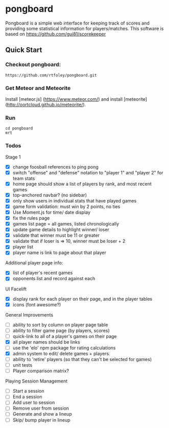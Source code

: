 # pongboard

Pongboard is a simple web interface for keeping track of scores and providing
some statistical information for players/matches.  This software is based on https://github.com/gui81/scorekeeper

## Quick Start

### Checkout pongboard:
    https://github.com/rtfoley/pongboard.git

### Get Meteor and Meteorite
Install [meteor.js] (https://www.meteor.com/) and install [meteorite] (http://oortcloud.github.io/meteorite/).

### Run
    cd pongboard
    mrt

### Todos
Stage 1
- [x] change foosball references to ping pong
- [x] switch "offense" and "defense" notation to "player 1" and "player 2" for team stats
- [x] home page should show a list of players by rank, and most recent games
- [x] top-anchored navbar? (no sidebar)
- [x] only show users in individual stats that have played games
- [x] game form validation: must win by 2 points, no ties
- [x] Use Moment.js for time/ date display
- [x] fix the rules page
- [x] games list page = all games, listed chronologically
- [x] update game details to highlight winner/ loser
- [x] validate that winner must be 11 or greater
- [x] validate that if loser is => 10, winner must be loser + 2
- [x] player list
- [x] player name is link to page about that player

Additional player page info:
- [x] list of player's recent games
- [x] opponents list and record against each

UI Facelift
- [x] display rank for each player on their page, and in the player tables
- [x] icons (font awesome?)

General Improvements
- [ ] ability to sort by column on player page table
- [ ] ability to filter game page (by players, scores)
- [ ] quick-link to all of a player's games on their page
- [x] all player names should be links
- [ ] use the 'elo' npm package for rating calculations
- [x] admin system to edit/ delete games + players.
- [ ] ability to 'retire' players (so that they can't be selected for games)
- [ ] unit tests
- [ ] Player comparison matrix?

Playing Session Management
- [ ] Start a session
- [ ] End a session
- [ ] Add user to session
- [ ] Remove user from session
- [ ] Generate and show a lineup
- [ ] Skip/ bump player in lineup
